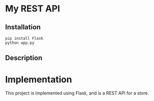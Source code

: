 # My REST API

## Installation

```
pip install Flask
python app.py

```

## Description


# Implementation

This project is implemented using Flask, and is a REST API for a store.

